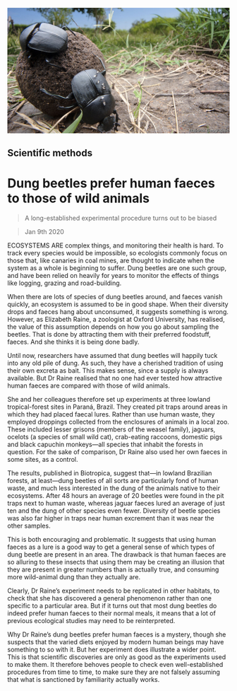 ![](./images/20200111_STP002_1.jpg)

## Scientific methods

# Dung beetles prefer human faeces to those of wild animals

> A long-established experimental procedure turns out to be biased

> Jan 9th 2020

ECOSYSTEMS ARE complex things, and monitoring their health is hard. To track every species would be impossible, so ecologists commonly focus on those that, like canaries in coal mines, are thought to indicate when the system as a whole is beginning to suffer. Dung beetles are one such group, and have been relied on heavily for years to monitor the effects of things like logging, grazing and road-building.

When there are lots of species of dung beetles around, and faeces vanish quickly, an ecosystem is assumed to be in good shape. When their diversity drops and faeces hang about unconsumed, it suggests something is wrong. However, as Elizabeth Raine, a zoologist at Oxford University, has realised, the value of this assumption depends on how you go about sampling the beetles. That is done by attracting them with their preferred foodstuff, faeces. And she thinks it is being done badly.

Until now, researchers have assumed that dung beetles will happily tuck into any old pile of dung. As such, they have a cherished tradition of using their own excreta as bait. This makes sense, since a supply is always available. But Dr Raine realised that no one had ever tested how attractive human faeces are compared with those of wild animals.

She and her colleagues therefore set up experiments at three lowland tropical-forest sites in Paraná, Brazil. They created pit traps around areas in which they had placed faecal lures. Rather than use human waste, they employed droppings collected from the enclosures of animals in a local zoo. These included lesser grisons (members of the weasel family), jaguars, ocelots (a species of small wild cat), crab-eating raccoons, domestic pigs and black capuchin monkeys—all species that inhabit the forests in question. For the sake of comparison, Dr Raine also used her own faeces in some sites, as a control.

The results, published in Biotropica, suggest that—in lowland Brazilian forests, at least—dung beetles of all sorts are particularly fond of human waste, and much less interested in the dung of the animals native to their ecosystems. After 48 hours an average of 20 beetles were found in the pit traps next to human waste, whereas jaguar faeces lured an average of just ten and the dung of other species even fewer. Diversity of beetle species was also far higher in traps near human excrement than it was near the other samples.

This is both encouraging and problematic. It suggests that using human faeces as a lure is a good way to get a general sense of which types of dung beetle are present in an area. The drawback is that human faeces are so alluring to these insects that using them may be creating an illusion that they are present in greater numbers than is actually true, and consuming more wild-animal dung than they actually are.

Clearly, Dr Raine’s experiment needs to be replicated in other habitats, to check that she has discovered a general phenomenon rather than one specific to a particular area. But if it turns out that most dung beetles do indeed prefer human faeces to their normal meals, it means that a lot of previous ecological studies may need to be reinterpreted.

Why Dr Raine’s dung beetles prefer human faeces is a mystery, though she suspects that the varied diets enjoyed by modern human beings may have something to so with it. But her experiment does illustrate a wider point. This is that scientific discoveries are only as good as the experiments used to make them. It therefore behoves people to check even well-established procedures from time to time, to make sure they are not falsely assuming that what is sanctioned by familiarity actually works.